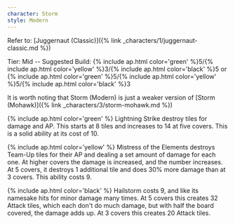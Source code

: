 ```yaml
---
character: Storm
style: Modern
---
```

Refer to: [Juggernaut (Classic)]({% link _characters/1/juggernaut-classic.md %})

Tier: Mid -- Suggested Build: {% include ap.html color='green' %}5/{% include ap.html color='yellow' %}3/{% include ap.html color='black' %}5 or {% include ap.html color='green' %}5/{% include ap.html color='yellow' %}5/{% include ap.html color='black' %}3

It is worth noting that Storm (Modern) is just a weaker version of [Storm (Mohawk)]({% link _characters/3/storm-mohawk.md %})

{% include ap.html color='green' %} Lightning Strike destroy tiles for damage and AP. This starts at 8 tiles and increases to 14 at five covers. This is a solid ability at its cost of 10.

{% include ap.html color='yellow' %} Mistress of the Elements destroys Team-Up tiles for their AP and dealing a set amount of damage for each one. At higher covers the damage is increased, and the number increases. At 5 covers, it destroys 1 additional tile and does 30% more damage than at 3 covers. This ability costs 9.

{% include ap.html color='black' %} Hailstorm costs 9, and like its namesake hits for minor damage many times. At 5 covers this creates 32 Attack tiles, which each don't do much damage, but with half the board covered, the damage adds up. At 3 covers this creates 20 Attack tiles.